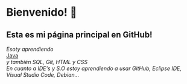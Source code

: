 # Bienvenido! 👋
## Esta es mi página principal en GitHub!
*Esoty aprendiendo*
<br>
[Java](https://img.shields.io/badge/Java-007396?style=for-the-badge&logo=java&logoColor=white&labelColor=101010)
<br>
*y también SQL, Git, HTML y CSS*
<br>
*En cuanto a IDE's y S.O estoy aprendiendo a usar GitHub, Eclipse IDE, Visual Studio Code, Debian...*
